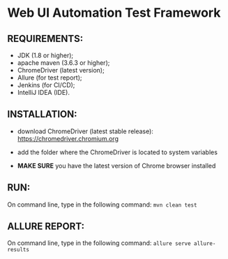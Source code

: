 # Web UI Automation Test Framework

## REQUIREMENTS:
- JDK (1.8 or higher);
- apache maven (3.6.3 or higher);
- ChromeDriver (latest version);
- Allure (for test report);
- Jenkins (for CI/CD);
- IntelliJ IDEA (IDE).

## INSTALLATION:
- download ChromeDriver (latest stable release):
<https://chromedriver.chromium.org>

- add the folder where the ChromeDriver is located to system variables

- **MAKE SURE** you have the latest version of Chrome browser installed

## RUN:
On command line, type in the following command:
`mvn clean test`

## ALLURE REPORT:
On command line, type in the following command:
`allure serve allure-results`
